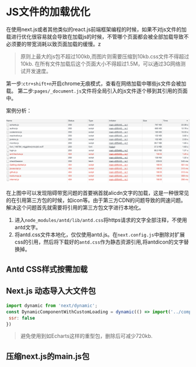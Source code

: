 # JS文件的加载优化

在使用next.js或者其他类似的react.js前端框架编程的时候，如果不对js文件的加载进行优化很容易就会导致在加载js的时候，不管哪个页面都会被全部加载导致不必须要的带宽消耗以致页面加载的缓慢。z

> 原则上最大的js包不超过100kb,而图片则需要压缩到10kb.css文件不得超过10kb. 在所有文件加载后这个页面大小不得超过1.5M，可以通过3G网络测试开发速度。

第一步:`ctr+shift+n`开启chrome无痕模式，查看在网络加载中哪些js文件会被加载。
第二步:`pages/_document.js`文件将全局引入的js文件逐个移到其引用的页面中。 

案例分析：

![img](/static/images/source-load.png)

在上图中可以发现阻碍带宽问题的首要祸首就alicdn文字的加载，这是一种很常见的在引用第三方包的时候，如icon等。由于第三方CDN的问题导致的网速问题。解决这个问题首先就需要将引用的第三方包文字进行本地化。

1. 进入`node_modules/antd/lib/antd.css`将https请求的文字全部注释，不使用antd文字。
2. 将antd.css文件本地化，仅仅使用antd.js。在`next.config.js`中删除对扩展css的引用，然后将下载好的`antd.css`作为静态资源引用,将antdicon的文字替换掉。

## Antd CSS样式按需加载

## Next.js 动态导入大文件包

```javascript
import dynamic from 'next/dynamic';
const DynamicComponentWithCustomLoading = dynamic(() => import('../components/hello2'), {
 ssr: false
})
```

> 避免使用到如Echarts这样的重型包，删除后可减少720kb.

## 压缩next.js的main.js包
